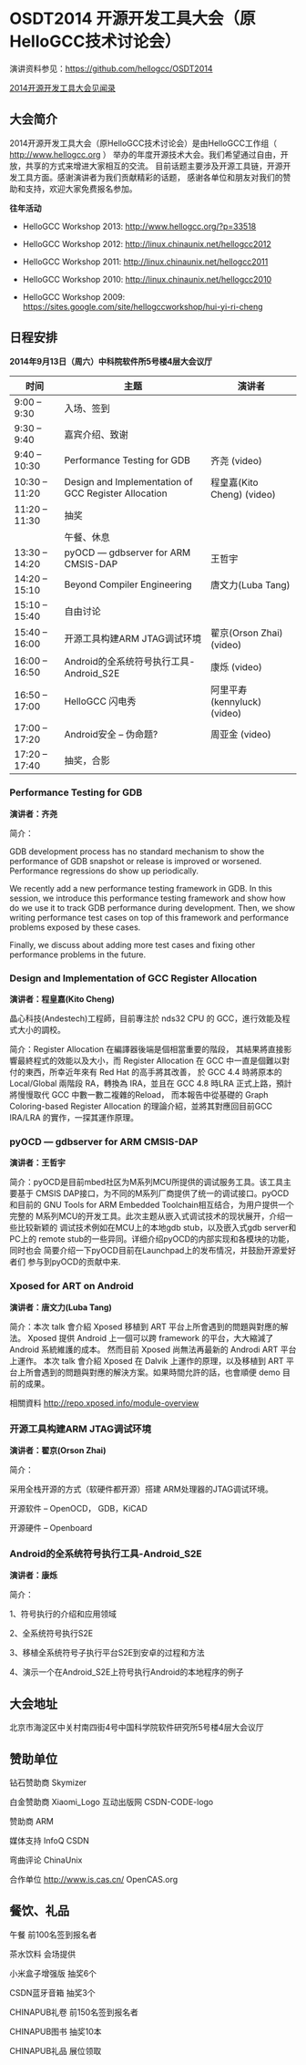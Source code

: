 # OSDT2014 开源开发工具大会（原HelloGCC技术讨论会）

演讲资料参见：https://github.com/hellogcc/OSDT2014

[2014开源开发工具大会见闻录](http://www.hellogcc.org/?p=34042)

## 大会简介

2014开源开发工具大会（原HelloGCC技术讨论会）是由HelloGCC工作组（ http://www.hellogcc.org ）
举办的年度开源技术大会。我们希望通过自由，开放，共享的方式来增进大家相互的交流。
目前话题主要涉及开源工具链，开源开发工具方面。感谢演讲者为我们贡献精彩的话题，
感谢各单位和朋友对我们的赞助和支持，欢迎大家免费报名参加。

**往年活动**

- HelloGCC Workshop 2013: http://www.hellogcc.org/?p=33518

- HelloGCC Workshop 2012: http://linux.chinaunix.net/hellogcc2012

- HelloGCC Workshop 2011: http://linux.chinaunix.net/hellogcc2011

- HelloGCC Workshop 2010: http://linux.chinaunix.net/hellogcc2010

- HelloGCC Workshop 2009: https://sites.google.com/site/hellogccworkshop/hui-yi-ri-cheng

## 日程安排

**2014年9月13日（周六）中科院软件所5号楼4层大会议厅**

|时间|主题|演讲者|
|----|----|----|
|9:00 – 9:30|入场、签到||
|9:30 – 9:40|嘉宾介绍、致谢||
|9:40 – 10:30|Performance Testing for GDB|齐尧 (video)|
|10:30 – 11:20|Design and Implementation of GCC Register Allocation|程皇嘉(Kito Cheng) (video)|
|11:20 – 11:30|抽奖||
||午餐、休息|
|13:30 – 14:20|pyOCD — gdbserver for ARM CMSIS-DAP|王哲宇|
|14:20 – 15:10|Beyond Compiler Engineering|唐文力(Luba Tang)|
|15:10 – 15:40|自由讨论||
|15:40 – 16:00|开源工具构建ARM JTAG调试环境|翟京(Orson Zhai) (video)|
|16:00 – 16:50|Android的全系统符号执行工具-Android\_S2E|康烁 (video)|
|16:50 – 17:00|HelloGCC 闪电秀|阿里平寿 (kennyluck) (video)|
|17:00 – 17:20|Android安全 – 伪命题?|周亚金 (video)|
|17:20 – 17:40|抽奖，合影||

### Performance Testing for GDB

**演讲者：齐尧**

简介：

GDB development process has no standard mechanism to show
the performance of GDB snapshot or release is improved or worsened.
Performance regressions do show up periodically.

We recently add a new performance testing framework in GDB. In this session,
we introduce this performance testing framework and show how do we use it
to track GDB performance during development. Then, we show writing
performance test cases on top of this framework and performance problems
exposed by these cases.

Finally, we discuss about adding more test cases and fixing other
performance problems in the future.



### Design and Implementation of GCC Register Allocation

**演讲者：程皇嘉(Kito Cheng)**

晶心科技(Andestech)工程師，目前專注於 nds32 CPU 的 GCC，進行效能及程式大小的調校。

简介：Register Allocation 在編譯器後端是個相當重要的階段，
其結果將直接影響最終程式的效能以及大小，而 Register Allocation 在 
GCC 中一直是個難以對付的東西，所幸近年來有 Red Hat 的高手將其改善，
於 GCC 4.4 時將原本的Local/Global 兩階段 RA，轉換為 IRA，並且在 
GCC 4.8 時LRA 正式上路，預計將慢慢取代 GCC 中數一數二複雜的Reload，
而本報告中從基礎的 Graph Coloring-based Register Allocation 
的理論介紹，並將其對應回目前GCC IRA/LRA 的實作，一探其運作原理。



### pyOCD — gdbserver for ARM CMSIS-DAP

**演讲者：王哲宇**

简介：pyOCD是目前mbed社区为M系列MCU所提供的调试服务工具。该工具主要基于
CMSIS DAP接口，为不同的M系列厂商提供了统一的调试接口。pyOCD和目前的
GNU Tools for ARM Embedded Toolchain相互结合，为用户提供一个完整的
M系列MCU的开发工具。此次主题从嵌入式调试技术的现状展开，介绍一些比较新颖的
调试技术例如在MCU上的本地gdb stub，以及嵌入式gdb server和PC上的
remote stub的一些异同。详细介绍pyOCD的内部实现和各模块的功能，同时也会
简要介绍一下pyOCD目前在Launchpad上的发布情况，并鼓励开源爱好者们
参与到pyOCD的贡献中来.



### Xposed for ART on Android

**演讲者：唐文力(Luba Tang)**

简介：本次 talk 會介紹 Xposed 移植到 ART 平台上所會遇到的問題與對應的解法。
Xposed 提供 Android 上一個可以跨 framework 的平台，大大縮減了 Android 系統維護的成本。
然而目前 Xposed 尚無法再最新的 Androdi ART 平台上運作。
本次 talk 會介紹 Xposed 在 Dalvik 上運作的原理，以及移植到 ART
平台上所會遇到的問題與對應的解決方案。如果時間允許的話，也會順便 demo 目前的成果。

相關資料 http://repo.xposed.info/module-overview



### 开源工具构建ARM JTAG调试环境

**演讲者：翟京(Orson Zhai)**

简介：

采用全栈开源的方式（软硬件都开源）搭建 ARM处理器的JTAG调试环境。

开源软件 – OpenOCD， GDB，KiCAD

开源硬件 – Openboard



### Android的全系统符号执行工具-Android\_S2E

**演讲者：康烁**

简介：

1、符号执行的介绍和应用领域

2、全系统符号执行S2E

3、移植全系统符号子执行平台S2E到安卓的过程和方法

4、演示一个在Android\_S2E上符号执行Android的本地程序的例子

## 大会地址

北京市海淀区中关村南四街4号中国科学院软件研究所5号楼4层大会议厅

## 赞助单位

钻石赞助商 Skymizer

白金赞助商 Xiaomi\_Logo 互动出版网 CSDN-CODE-logo

赞助商 ARM

媒体支持 InfoQ CSDN

弯曲评论 ChinaUnix

合作单位 http://www.is.cas.cn/ OpenCAS.org



## 餐饮、礼品

午餐 前100名签到报名者

茶水饮料 会场提供

小米盒子增强版 抽奖6个

CSDN蓝牙音箱 抽奖3个

CHINAPUB礼卷 前150名签到报名者

CHINAPUB图书 抽奖10本

CHINAPUB礼品 展位领取

